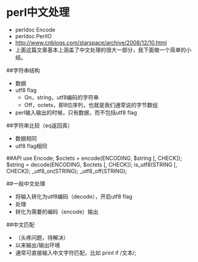 perl中文处理
============

* perldoc Encode
* perldoc PerlIO
* http://www.cnblogs.com/starspace/archive/2008/12/10.html
* 上面这篇文章基本上涵盖了中文处理的很大一部分，我下面做一个简单的小结。

##字符串结构
- 数据
- utf8 flag
  - On，string，utf8编码的字符串
  - Off，octets，即8位序列，也就是我们通常说的字节数组
- perl输入输出的时候，只有数据，而不包括utf8 flag

##字符串比较（eq返回真）
- 数据相同
- utf8 flag相同

##API
    use Encode;
    $octets = encode(ENCODING, $string [, CHECK]);
    $string = decode(ENCODING, $octets [, CHECK]);
    is_utf8(STRING [, CHECK]);
    _utf8_on(STRING);
    _utf8_off(STRING);

##一般中文处理
- 将输入转化为utf8编码（decode），开启utf8 flag
- 处理
- 转化为需要的编码（encode）输出

##中文匹配
* （头疼问题，待解决）
* 以来输出/输出环境
* 通常可直接输入中文字符匹配，比如
    print if /文本/;

